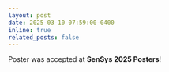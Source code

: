 ```yaml
---
layout: post
date: 2025-03-10 07:59:00-0400
inline: true
related_posts: false
---
```


Poster was accepted at **SenSys 2025 Posters**!
